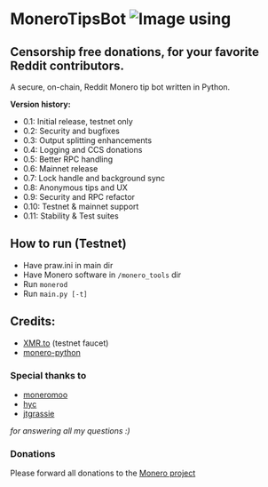 # MoneroTipsBot ![Image using](https://i.imgur.com/CJ57WXD.png)

## Censorship free donations, for your favorite Reddit contributors.

A secure, on-chain, Reddit Monero tip bot written in Python.

**Version history:**
- 0.1: Initial release, testnet only
- 0.2: Security and bugfixes
- 0.3: Output splitting enhancements
- 0.4: Logging and CCS donations
- 0.5: Better RPC handling
- 0.6: Mainnet release
- 0.7: Lock handle and background sync
- 0.8: Anonymous tips and UX
- 0.9: Security and RPC refactor
- 0.10: Testnet & mainnet support
- 0.11: Stability & Test suites

## How to run (Testnet)

- Have praw.ini in main dir
- Have Monero software in `/monero_tools` dir
- Run `monerod`
- Run `main.py [-t]`

## Credits:

- [XMR.to](https://community.xmr.to/faucet/testnet/) (testnet faucet)
- [monero-python](https://github.com/monero-ecosystem/monero-python/tree/master/monero)

### Special thanks to
- [moneromoo](https://github.com/moneromooo-monero)
- [hyc](https://github.com/hyc)
- [jtgrassie](https://github.com/jtgrassie)

*for answering all my questions :)*

### Donations

Please forward all donations to the [Monero project](https://github.com/monero-project/monero)

